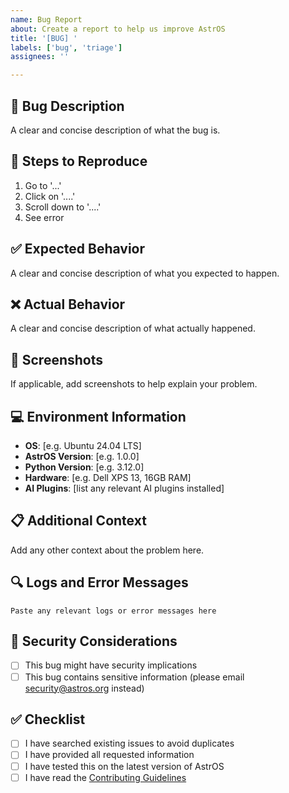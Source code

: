 ```yaml
---
name: Bug Report
about: Create a report to help us improve AstrOS
title: '[BUG] '
labels: ['bug', 'triage']
assignees: ''

---
```


## 🐛 Bug Description
A clear and concise description of what the bug is.

## 🔄 Steps to Reproduce
1. Go to '...'
2. Click on '....'
3. Scroll down to '....'
4. See error

## ✅ Expected Behavior
A clear and concise description of what you expected to happen.

## ❌ Actual Behavior
A clear and concise description of what actually happened.

## 📸 Screenshots
If applicable, add screenshots to help explain your problem.

## 💻 Environment Information
- **OS**: [e.g. Ubuntu 24.04 LTS]
- **AstrOS Version**: [e.g. 1.0.0]
- **Python Version**: [e.g. 3.12.0]
- **Hardware**: [e.g. Dell XPS 13, 16GB RAM]
- **AI Plugins**: [list any relevant AI plugins installed]

## 📋 Additional Context
Add any other context about the problem here.

## 🔍 Logs and Error Messages
```
Paste any relevant logs or error messages here
```

## 🚨 Security Considerations
- [ ] This bug might have security implications
- [ ] This bug contains sensitive information (please email security@astros.org instead)

## ✅ Checklist
- [ ] I have searched existing issues to avoid duplicates
- [ ] I have provided all requested information
- [ ] I have tested this on the latest version of AstrOS
- [ ] I have read the [Contributing Guidelines](../CONTRIBUTING.md)